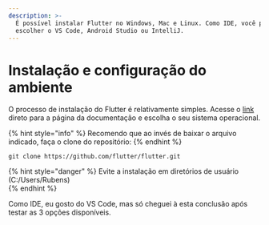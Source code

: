 ```yaml
---
description: >-
  É possível instalar Flutter no Windows, Mac e Linux. Como IDE, você pode
  escolher o VS Code, Android Studio ou IntelliJ.
---
```


# Instalação e configuração do ambiente

O processo de instalação do Flutter é relativamente simples. Acesse o [link](https://flutter.dev/docs/get-started/install) direto para a página da documentação e escolha o seu sistema operacional. 

{% hint style="info" %}
Recomendo que ao invés de baixar o arquivo indicado, faça o clone do repositório:
{% endhint %}

```text
git clone https://github.com/flutter/flutter.git
```

{% hint style="danger" %}
Evite a instalação em diretórios de usuário \(C:/Users/Rubens\)  
{% endhint %}

Como IDE, eu gosto do VS Code, mas só cheguei à esta conclusão após testar as 3 opções disponíveis. 

